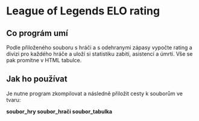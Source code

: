 # League of Legends ELO rating

## Co prográm umí

Podle přiloženého souboru s hráči a s odehranymi zápasy vypočte rating a divizi pro každého hráče
a uloží si statistiku zabití, asistencí a úmrtí. Vše se pak promítne v HTML tabulce.

## Jak ho používat

Je nutne program zkompilovat a následně přiložit cesty k souborům ve tvaru:

__soubor_hry soubor_hrači soubor_tabulka__